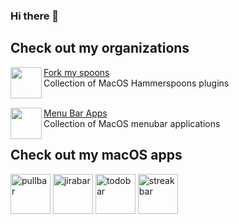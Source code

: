 ### Hi there 👋

## Check out my organizations

<p align="center">
<img align="left" src="https://avatars.githubusercontent.com/u/78652715?s=400&u=29fe8f9d07d99a5854a8374be5db398a6711274d&v=4" width="50">
</p>

[Fork my spoons](https://github.com/fork-my-spoons) </br>
Collection of MacOS Hammerspoons plugins
</br>
</br>


<p align="center">
<img align="left" src="https://user-images.githubusercontent.com/9363150/184161225-e3a0d5af-94a8-4315-9552-5630bd64bbe3.png" width="50">
</p>

[Menu Bar Apps](https://github.com/menubar-apps) </br>
Collection of MacOS menubar applications

## Check out my macOS apps


<a href="https://github.com/menubar-apps/PullBar"><img width="64" alt="pullbar" src="https://github.com/user-attachments/assets/a101b393-886b-494d-8ee5-d6ca91c10c9c" /></a>
  <a href="https://github.com/menubar-apps/jirabar"><img width="64" alt="jirabar" src="https://github.com/user-attachments/assets/ac25bda6-78c8-4edf-ba2a-db5c3b52f017" /></a>
  <a href="https://github.com/menubar-apps/ToDoBar"><img width="64" alt="todobar" src="https://github.com/user-attachments/assets/b19fa845-45f1-450f-9bf9-db4cd66ab925" /></a>
<a href="https://github.com/menubar-apps/StreakBar"><img width="64" alt="streakbar" src="https://github.com/user-attachments/assets/746dfe78-1a75-40a3-a42b-b1dfe53de34b" /></a>
